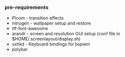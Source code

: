 ### pre-requirements

* Picom - transition effects
* nitrogen - wallpaper setup and restore
* ttf-font-awesome
* arandr - screen and resolution GUI setup (conf file in $HOME/.screenlayout/display.sh)
* sxhkd - Keyboard bindings for bspwm
* polybar
